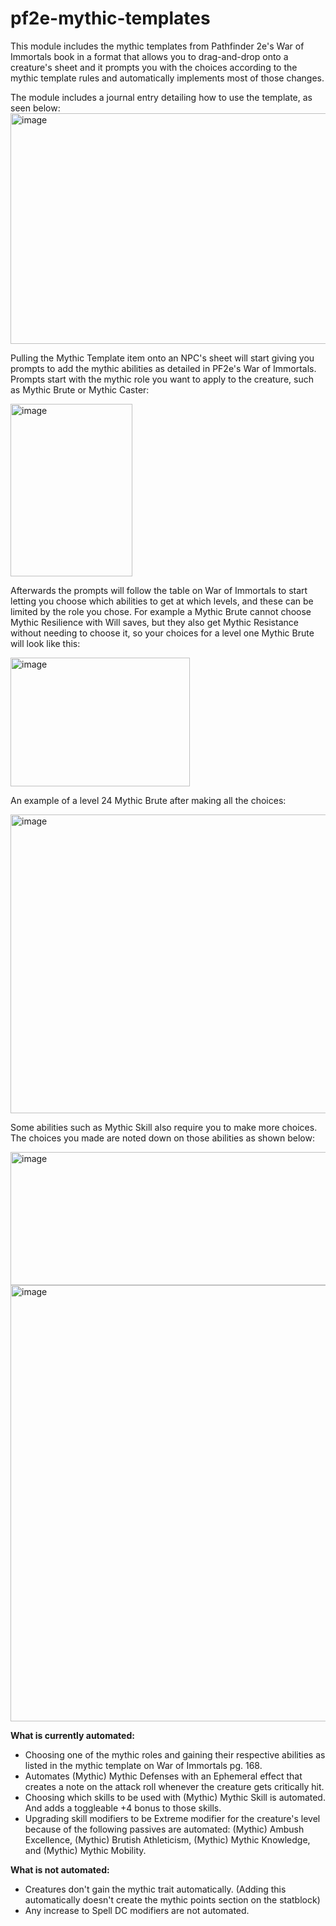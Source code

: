 # pf2e-mythic-templates
This module includes the mythic templates from Pathfinder 2e's War of Immortals book in a format that allows you to drag-and-drop onto a creature's sheet and it prompts you with the choices according to the mythic template rules and automatically implements most of those changes.

The module includes a journal entry detailing how to use the template, as seen below:
<img width="635" height="369" alt="image" src="https://github.com/user-attachments/assets/b1adf182-a371-415f-be0f-95a03a2340e4" />

Pulling the Mythic Template item onto an NPC's sheet will start giving you prompts to add the mythic abilities as detailed in PF2e's War of Immortals. Prompts start with the mythic role you want to apply to the creature, such as Mythic Brute or Mythic Caster: 

<img width="195" height="276" alt="image" src="https://github.com/user-attachments/assets/b356dd97-7788-409c-ae23-048baf73279f" />



Afterwards the prompts will follow the table on War of Immortals to start letting you choose which abilities to get at which levels, and these can be limited by the role you chose. For example a Mythic Brute cannot choose Mythic Resilience with Will saves, but they also get Mythic Resistance without needing to choose it, so your choices for a level one Mythic Brute will look like this:

<img width="287" height="206" alt="image" src="https://github.com/user-attachments/assets/1987d9bd-2d8f-4545-9eb9-56dcc6475b09" />

An example of a level 24 Mythic Brute after making all the choices:

<img width="560" height="478" alt="image" src="https://github.com/user-attachments/assets/994cfb8a-2a14-4caf-992b-d4a0dd4fed84" />



Some abilities such as Mythic Skill also require you to make more choices. The choices you made are noted down on those abilities as shown below:

<img width="557" height="213" alt="image" src="https://github.com/user-attachments/assets/b042c23b-dbda-44ae-87b4-29d2ff454494" /> <img width="560" height="698" alt="image" src="https://github.com/user-attachments/assets/5632ba4d-6c73-4f39-bd03-4500b5ed2b4f" />





**What is currently automated:**
- Choosing one of the mythic roles and gaining their respective abilities as listed in the mythic template on War of Immortals pg. 168.
- Automates (Mythic) Mythic Defenses with an Ephemeral effect that creates a note on the attack roll whenever the creature gets critically hit.
- Choosing which skills to be used with (Mythic) Mythic Skill is automated. And adds a toggleable +4 bonus to those skills.
- Upgrading skill modifiers to be Extreme modifier for the creature's level because of the following passives are automated: (Mythic) Ambush Excellence, (Mythic) Brutish Athleticism, (Mythic) Mythic Knowledge, and (Mythic) Mythic Mobility. 

**What is not automated:**
- Creatures don't gain the mythic trait automatically. (Adding this automatically doesn't create the mythic points section on the statblock)
- Any increase to Spell DC modifiers are not automated.











